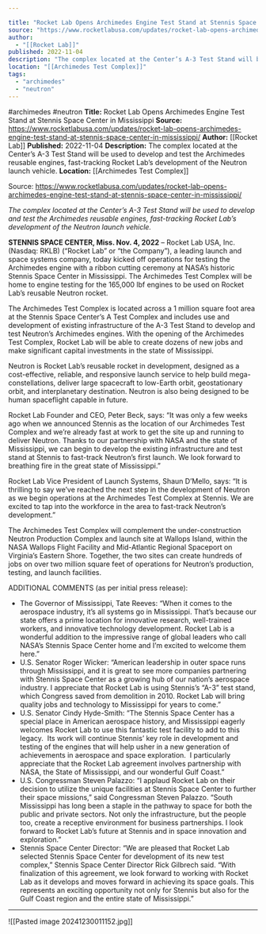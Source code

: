 ```yaml
---

title: "Rocket Lab Opens Archimedes Engine Test Stand at Stennis Space Center in Mississippi "
source: "https://www.rocketlabusa.com/updates/rocket-lab-opens-archimedes-engine-test-stand-at-stennis-space-center-in-mississippi/"
author:
  - "[[Rocket Lab]]"
published: 2022-11-04
description: "The complex located at the Center’s A-3 Test Stand will be used to develop and test the Archimedes reusable engines, fast-tracking Rocket Lab’s development of the Neutron launch vehicle."
location: "[[Archimedes Test Complex]]"
tags:
  - "archimedes"
  - "neutron"
---
```


#archimedes #neutron
**Title:** Rocket Lab Opens Archimedes Engine Test Stand at Stennis Space Center in Mississippi 
**Source:** https://www.rocketlabusa.com/updates/rocket-lab-opens-archimedes-engine-test-stand-at-stennis-space-center-in-mississippi/
**Author:** [[Rocket Lab]]
**Published:** 2022-11-04
**Description:** The complex located at the Center’s A-3 Test Stand will be used to develop and test the Archimedes reusable engines, fast-tracking Rocket Lab’s development of the Neutron launch vehicle.
**Location:** [[Archimedes Test Complex]]

Source: https://www.rocketlabusa.com/updates/rocket-lab-opens-archimedes-engine-test-stand-at-stennis-space-center-in-mississippi/

*The complex located at the Center’s A-3 Test Stand will be used to develop and test the Archimedes reusable engines, fast-tracking Rocket Lab’s development of the Neutron launch vehicle.*

**STENNIS SPACE CENTER, Miss. Nov. 4, 2022** – Rocket Lab USA, Inc. (Nasdaq: RKLB) (“Rocket Lab” or “the Company”), a leading launch and space systems company, today kicked off operations for testing the Archimedes engine with a ribbon cutting ceremony at NASA’s historic Stennis Space Center in Mississippi. The Archimedes Test Complex will be home to engine testing for the 165,000 lbf engines to be used on Rocket Lab’s reusable Neutron rocket.

The Archimedes Test Complex is located across a 1 million square foot area at the Stennis Space Center’s A Test Complex and includes use and development of existing infrastructure of the A-3 Test Stand to develop and test Neutron’s Archimedes engines. With the opening of the Archimedes Test Complex, Rocket Lab will be able to create dozens of new jobs and make significant capital investments in the state of Mississippi.

Neutron is Rocket Lab’s reusable rocket in development, designed as a cost-effective, reliable, and responsive launch service to help build mega-constellations, deliver large spacecraft to low-Earth orbit, geostationary orbit, and interplanetary destination. Neutron is also being designed to be human spaceflight capable in future.

Rocket Lab Founder and CEO, Peter Beck, says: “It was only a few weeks ago when we announced Stennis as the location of our Archimedes Test Complex and we’re already fast at work to get the site up and running to deliver Neutron. Thanks to our partnership with NASA and the state of Mississippi, we can begin to develop the existing infrastructure and test stand at Stennis to fast-track Neutron’s first launch. We look forward to breathing fire in the great state of Mississippi.”

Rocket Lab Vice President of Launch Systems, Shaun D’Mello, says: “It is thrilling to say we’ve reached the next step in the development of Neutron as we begin operations at the Archimedes Test Complex at Stennis. We are excited to tap into the workforce in the area to fast-track Neutron’s development.”

The Archimedes Test Complex will complement the under-construction Neutron Production Complex and launch site at Wallops Island, within the NASA Wallops Flight Facility and Mid-Atlantic Regional Spaceport on Virginia’s Eastern Shore. Together, the two sites can create hundreds of jobs on over two million square feet of operations for Neutron’s production, testing, and launch facilities.

ADDITIONAL COMMENTS (as per initial press release):

- The Governor of Mississippi, Tate Reeves: “When it comes to the aerospace industry, it’s all systems go in Mississippi. That’s because our state offers a prime location for innovative research, well-trained workers, and innovative technology development. Rocket Lab is a wonderful addition to the impressive range of global leaders who call NASA’s Stennis Space Center home and I’m excited to welcome them here.”
- U.S. Senator Roger Wicker: “American leadership in outer space runs through Mississippi, and it is great to see more companies partnering with Stennis Space Center as a growing hub of our nation’s aerospace industry. I appreciate that Rocket Lab is using Stennis’s “A-3” test stand, which Congress saved from demolition in 2010. Rocket Lab will bring quality jobs and technology to Mississippi for years to come.”
- U.S. Senator Cindy Hyde-Smith: “The Stennis Space Center has a special place in American aerospace history, and Mississippi eagerly welcomes Rocket Lab to use this fantastic test facility to add to this legacy.  Its work will continue Stennis’ key role in development and testing of the engines that will help usher in a new generation of achievements in aerospace and space exploration.  I particularly appreciate that the Rocket Lab agreement involves partnership with NASA, the State of Mississippi, and our wonderful Gulf Coast.”
- U.S. Congressman Steven Palazzo: “I applaud Rocket Lab on their decision to utilize the unique facilities at Stennis Space Center to further their space missions,” said Congressman Steven Palazzo. “South Mississippi has long been a staple in the pathway to space for both the public and private sectors. Not only the infrastructure, but the people too, create a receptive environment for business partnerships. I look forward to Rocket Lab’s future at Stennis and in space innovation and exploration.”
- Stennis Space Center Director: “We are pleased that Rocket Lab selected Stennis Space Center for development of its new test complex,” Stennis Space Center Director Rick Gilbrech said. “With finalization of this agreement, we look forward to working with Rocket Lab as it develops and moves forward in achieving its space goals. This represents an exciting opportunity not only for Stennis but also for the Gulf Coast region and the entire state of Mississippi.”

---

![[Pasted image 20241230011152.jpg]]
